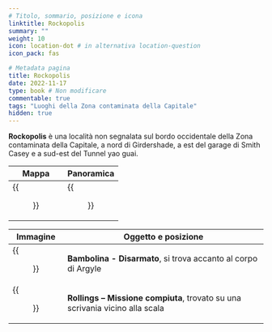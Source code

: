 ```yaml
---
# Titolo, sommario, posizione e icona
linktitle: Rockopolis
summary: ""
weight: 10
icon: location-dot # in alternativa location-question
icon_pack: fas

# Metadata pagina
title: Rockopolis
date: 2022-11-17
type: book # Non modificare
commentable: true
tags: "Luoghi della Zona contaminata della Capitale"
hidden: true
---
```



<div class="fo3">


**Rockopolis** è una località non segnalata sul bordo occidentale della Zona contaminata della Capitale, a nord di Girdershade, a est del garage di Smith Casey e a sud-est del Tunnel yao guai. 

| Mappa                                  | Panoramica                         |
| -------------------------------------- | ---------------------------------- |
| {{<figure src="fo3/Rockopolis_loc.webp">}} | {{<figure src="fo3/Rockopolis.webp">}} |

| Immagine                                              | Oggetto e posizione                                                          |
| ----------------------------------------------------- | ---------------------------------------------------------------------------- |
| {{<figure src="fo3/Rockopolis_Unarmed_bobblehead.webp">}} | **Bambolina - Disarmato**, si trova accanto al corpo di Argyle               |
| {{<figure src="fo3/Rollings_Message.webp">}}              | **Rollings – Missione compiuta**, trovato su una scrivania vicino alla scala |

</div>